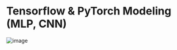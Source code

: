 # Tensorflow & PyTorch Modeling (MLP, CNN)
![image](https://user-images.githubusercontent.com/78232682/182992667-acf15235-0bb6-4e49-8160-be7bb6969248.png)

